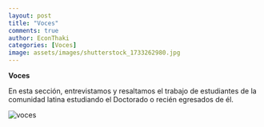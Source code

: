 ```yaml
---
layout: post
title: "Voces"
comments: true
author: EconThaki
categories: [Voces]
image: assets/images/shutterstock_1733262980.jpg
---
```


**Voces**

En esta sección, entrevistamos y resaltamos el trabajo de estudiantes de la comunidad latina estudiando el Doctorado o recién egresados de él.


![voces]({{site.baseurl}}/assets/images/shutterstock_1733262980.jpg)




